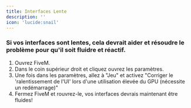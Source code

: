 ```yaml
---
title: Interfaces Lente
description: ''
icon: 'lucide:snail'
---
```


### Si vos interfaces sont lentes, cela devrait aider et résoudre le problème pour qu'il soit fluidre et réactif.

1. Ouvrez FiveM.
2. Dans le coin supérieur droit et cliquez ouvrez les paramètres.
3. Une fois dans les paramètres, allez à "Jeu" et activez "Corriger le 'ralentissement de l'UI' lors d'une utilisation élevée du GPU (nécessite un redémarrage)"
4. Fermez FiveM et rouvrez-le, vos interfaces devrais maintenant être fluides!